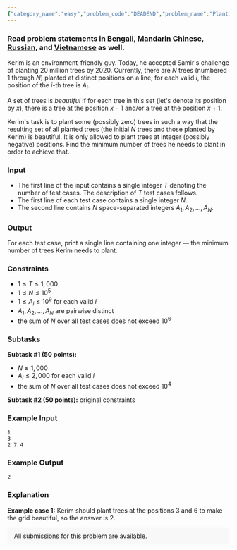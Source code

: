 ```yaml
---
{"category_name":"easy","problem_code":"DEADEND","problem_name":"Planting Trees","problemComponents":{"constraints":"","constraintsState":false,"subtasks":"","subtasksState":false,"inputFormat":"","inputFormatState":false,"outputFormat":"","outputFormatState":false,"sampleTestCases":{"0":{"id":1,"input":"1\r\n3\r\n2 7 4","output":2,"explanation":"**Example case 1:** Kerim should plant trees at the positions $3$ and $6$ to make the grid beautiful, so the answer is $2$.","isDeleted":false}}},"video_editorial_url":"https://youtu.be/1HnRg1GRzRY","languages_supported":{"0":"CPP14","1":"C","2":"JAVA","3":"PYTH 3.6","4":"PYTH","5":"PYP3","6":"CS2","7":"ADA","8":"PYPY","9":"TEXT","10":"PAS fpc","11":"NODEJS","12":"RUBY","13":"PHP","14":"GO","15":"HASK","16":"TCL","17":"PERL","18":"SCALA","19":"LUA","20":"kotlin","21":"BASH","22":"JS","23":"LISP sbcl","24":"rust","25":"PAS gpc","26":"BF","27":"CLOJ","28":"R","29":"D","30":"CAML","31":"FORT","32":"ASM","33":"swift","34":"FS","35":"WSPC","36":"LISP clisp","37":"SQL","38":"SCM guile","39":"PERL6","40":"ERL","41":"CLPS","42":"ICK","43":"NICE","44":"PRLG","45":"ICON","46":"COB","47":"SCM chicken","48":"PIKE","49":"SCM qobi","50":"ST","51":"NEM"},"max_timelimit":2,"source_sizelimit":50000,"problem_author":"mrkerim","problem_tester":"","date_added":"23-11-2019","tags":{"0":"deadwing97","1":"easy","2":"greedy","3":"ltime78","4":"mrkerim"},"problem_difficulty_level":"Easy","best_tag":"","editorial_url":"https://discuss.codechef.com/problems/DEADEND","time":{"view_start_date":1575133202,"submit_start_date":1575133202,"visible_start_date":1575133202,"end_date":1735669800},"is_direct_submittable":false,"problemDiscussURL":"https://discuss.codechef.com/search?q=DEADEND","is_proctored":false,"visitedContests":{},"layout":"problem"}
---
```

### Read problem statements in [Bengali](https://www.codechef.com/download/translated/LTIME78/bengali/DEADEND.pdf), [Mandarin Chinese](https://www.codechef.com/download/translated/LTIME78/mandarin/DEADEND.pdf), [Russian](https://www.codechef.com/download/translated/LTIME78/russian/DEADEND.pdf), and [Vietnamese](https://www.codechef.com/download/translated/LTIME78/vietnamese/DEADEND.pdf) as well.

Kerim is an environment-friendly guy. Today, he accepted Samir's challenge of planting 20 million trees by 2020. Currently, there are $N$ trees (numbered $1$ through $N$) planted at distinct positions on a line; for each valid $i$, the position of the $i$-th tree is $A_i$.

A set of trees is *beautiful* if for each tree in this set (let's denote its position by $x$), there is a tree at the position $x-1$ and/or a tree at the position $x+1$.

Kerim's task is to plant some (possibly zero) trees in such a way that the resulting set of all planted trees (the initial $N$ trees and those planted by Kerim) is beautiful. It is only allowed to plant trees at integer (possibly negative) positions. Find the minimum number of trees he needs to plant in order to achieve that.

### Input
- The first line of the input contains a single integer $T$ denoting the number of test cases. The description of $T$ test cases follows.
- The first line of each test case contains a single integer $N$.
- The second line contains $N$ space-separated integers $A_1, A_2, \ldots, A_N$.

### Output
For each test case, print a single line containing one integer ― the minimum number of trees Kerim needs to plant.

### Constraints 
- $1 \le T \le 1,000$
- $1 \le N \le 10^5$
- $1 \le A_i \le 10^9$ for each valid $i$
- $A_1, A_2, \ldots, A_N$ are pairwise distinct
- the sum of $N$ over all test cases does not exceed $10^6$

### Subtasks
**Subtask #1 (50 points):**
- $N \le 1,000$
- $A_i \le 2,000$ for each valid $i$
- the sum of $N$ over all test cases does not exceed $10^4$

**Subtask #2 (50 points):** original constraints

### Example Input
```
1
3
2 7 4
```

### Example Output
```
2
```

### Explanation
**Example case 1:** Kerim should plant trees at the positions $3$ and $6$ to make the grid beautiful, so the answer is $2$.

<aside style='background: #f8f8f8;padding: 10px 15px;'><div>All submissions for this problem are available.</div></aside>
